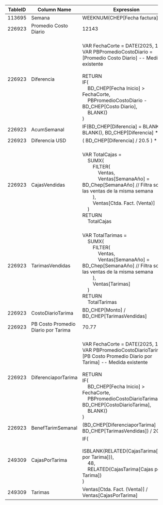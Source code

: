 | TableID | Column Name                         | Expression                                                                                                                                                                                                                                                                                 |
| ------- | ----------------------------------- | ------------------------------------------------------------------------------------------------------------------------------------------------------------------------------------------------------------------------------------------------------------------------------------------ |
| 113695  | Semana                              | WEEKNUM(CHEP[Fecha factura])                                                                                                                                                                                                                                                               |
| 226923  | Promedio Costo Diario               | 12143                                                                                                                                                                                                                                                                                      |
| 226923  | Diferencia                          | <br>VAR FechaCorte = DATE(2025, 1, 11)<br>VAR PBPromedioCostoDiario = [Promedio Costo Diario] -- Medida existente<br><br>RETURN<br>IF(<br>    BD_CHEP[Fecha Inicio] > FechaCorte,<br>    PBPromedioCostoDiario - BD_CHEP[Costo Diario],<br>    BLANK()<br>)                                |
| 226923  | AcumSemanal                         | IF(BD_CHEP[Diferencia] = BLANK(), BLANK(), BD_CHEP[Diferencia] \* 7)                                                                                                                                                                                                                       |
| 226923  | Diferencia USD                      | ( BD_CHEP[Diferencia] / 20.5 ) \* 7                                                                                                                                                                                                                                                        |
| 226923  | CajasVendidas                       | <br>VAR TotalCajas =<br>    SUMX(<br>        FILTER(<br>            Ventas,<br>            Ventas[SemanaAño] = BD_Chep[SemanaAño] // Filtra solo las ventas de la misma semana<br>        ),<br>        Ventas[Ctda. Fact. (Venta)]<br>    )<br>RETURN<br>    TotalCajas                   |
| 226923  | TarimasVendidas                     | <br>VAR TotalTarimas =<br>    SUMX(<br>        FILTER(<br>            Ventas,<br>            Ventas[SemanaAño] = BD_Chep[SemanaAño] // Filtra solo las ventas de la misma semana<br>        ),<br>        Ventas[Tarimas]<br>    )<br>RETURN<br>    TotalTarimas                           |
| 226923  | CostoDiarioTarima                   | BD_CHEP[Monto] / BD_CHEP[TarimasVendidas]                                                                                                                                                                                                                                                  |
| 226923  | PB Costo Promedio Diario por Tarima | 70.77                                                                                                                                                                                                                                                                                      |
| 226923  | DiferenciaporTarima                 | <br>VAR FechaCorte = DATE(2025, 1, 11)<br>VAR PBPromedioCostoDiarioTarima = [PB Costo Promedio Diario por Tarima] -- Medida existente<br><br>RETURN<br>IF(<br>    BD_CHEP[Fecha Inicio] > FechaCorte,<br>    PBPromedioCostoDiarioTarima - BD_CHEP[CostoDiarioTarima],<br>    BLANK()<br>) |
| 226923  | BenefTarimSemanal                   | (BD_CHEP[DiferenciaporTarima] \* BD_CHEP[TarimasVendidas]) / 20.53                                                                                                                                                                                                                         |
| 249309  | CajasPorTarima                      | IF(<br>    ISBLANK(RELATED(CajasTarima[Cajas por Tarima])),<br>    48,<br>    RELATED(CajasTarima[Cajas por Tarima])<br>)                                                                                                                                                                  |
| 249309  | Tarimas                             | Ventas[Ctda. Fact. (Venta)] / Ventas[CajasPorTarima]                                                                                                                                                                                                                                       |

